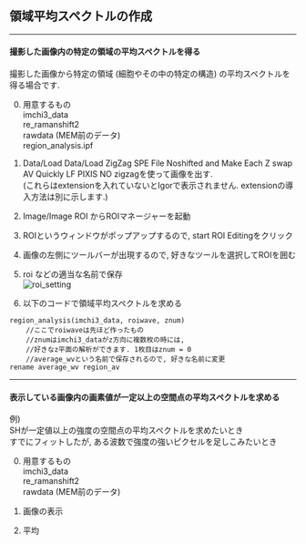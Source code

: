 ## 領域平均スペクトルの作成   

---
#### 撮影した画像内の特定の領域の平均スペクトルを得る  
撮影した画像から特定の領域 (細胞やその中の特定の構造) の平均スペクトルを得る場合です.   

0. 用意するもの  
imchi3_data  
re_ramanshift2  
rawdata (MEM前のデータ)  
region_analysis.ipf  

1. Data/Load Data/Load ZigZag SPE File Noshifted and Make Each Z swap AV Quickly LF PIXIS NO zigzagを使って画像を出す.   
(これらはextensionを入れていないとIgorで表示されません. extensionの導入方法は別に示します.)

2. Image/Image ROI からROIマネージャーを起動  

3. ROIというウィンドウがポップアップするので, start ROI Editingをクリック 

4. 画像の左側にツールバーが出現するので, 好きなツールを選択してROIを囲む  

5. roi などの適当な名前で保存  
![roi_setting](https://user-images.githubusercontent.com/59829168/111895116-afb93000-8a53-11eb-9003-e7ae4fcd92e2.jpg)  

6. 以下のコードで領域平均スペクトルを求める  
```Igor
region_analysis(imchi3_data, roiwave, znum)
	//ここでroiwaveは先ほど作ったもの
	//znumはimchi3_dataがz方向に複数枚の時には, 
	//好きなz平面の解析ができます. 1枚目はznum = 0
	//average_wvという名前で保存されるので, 好きな名前に変更
rename average_wv region_av
```


---
#### 表示している画像内の画素値が一定以上の空間点の平均スペクトルを求める  
例)  
SHが一定値以上の強度の空間点の平均スペクトルを求めたいとき  
すでにフィットしたが, ある波数で強度の強いピクセルを足しこみたいとき  

0. 用意するもの  
imchi3_data  
re_ramanshift2  
rawdata (MEM前のデータ)  
1. 画像の表示  

 
2. 平均 





